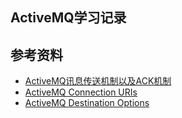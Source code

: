 ## ActiveMQ学习记录

## 参考资料
- [ActiveMQ讯息传送机制以及ACK机制](http://blog.csdn.net/lulongzhou_llz/article/details/42270113)
- [ActiveMQ Connection URIs](http://activemq.apache.org/activemq-connection-uris.html)
- [ActiveMQ Destination Options
](http://activemq.apache.org/destination-options.html)
